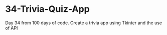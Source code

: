 # 34-Trivia-Quiz-App
Day 34 from 100 days of code. Create a trivia app using Tkinter and the use of API

